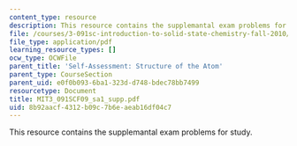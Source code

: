 ```yaml
---
content_type: resource
description: This resource contains the supplemantal exam problems for study.
file: /courses/3-091sc-introduction-to-solid-state-chemistry-fall-2010/8b92aacf4312b09c7b6eaeab16df04c7_MIT3_091SCF09_sa1_supp.pdf
file_type: application/pdf
learning_resource_types: []
ocw_type: OCWFile
parent_title: 'Self-Assessment: Structure of the Atom'
parent_type: CourseSection
parent_uid: e0f0b093-6ba1-323d-d748-bdec78bb7499
resourcetype: Document
title: MIT3_091SCF09_sa1_supp.pdf
uid: 8b92aacf-4312-b09c-7b6e-aeab16df04c7
---
```

This resource contains the supplemantal exam problems for study.

